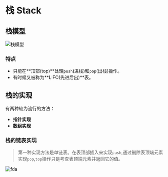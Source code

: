 # 栈 Stack #
## 栈模型 ##

![栈模型](https://www.tutorialspoint.com/data_structures_algorithms/images/stack_representation.jpg)

### 特点 ###

- 只能在**顶部(top)**处理`push`(进栈)和`pop`(出栈)操作。
- 有时候又被称为**LIFO(先进后出)**表。

## 栈的实现 ##

有两种较为流行的方法：

- **指针实现**
- **数组实现**

### 栈的链表实现 ###

> 第一种实现方法是单链表。在表顶部插入来实现`push`,通过删除表顶端元素实现`pop`,`top`操作只是考查表顶端元素并返回它的值。

![fda ](https://github.com/maoxiaoke/My_Note/blob/master/Algorithm/Pictures/Stack_push.png)